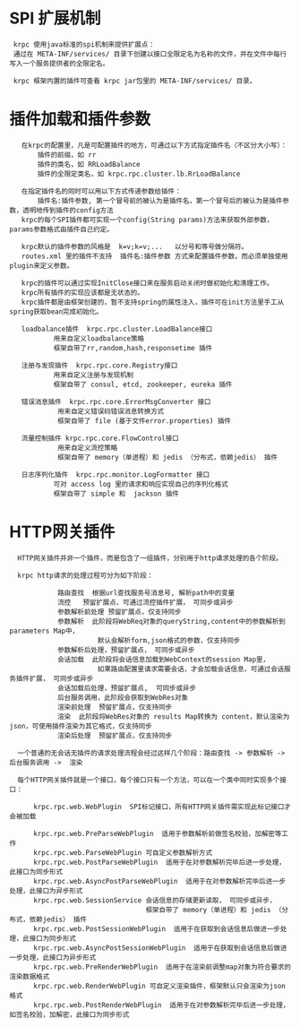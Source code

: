
# SPI 扩展机制

	 krpc 使用java标准的spi机制来提供扩展点： 
	 通过在 META-INF/services/ 目录下创建以接口全限定名为名称的文件，并在文件中每行写入一个服务提供者的全限定名。
	 
	 krpc 框架内置的插件可查看 krpc jar包里的 META-INF/services/ 目录。

# 插件加载和插件参数

	   在krpc的配置里，凡是可配置插件的地方，可通过以下方式指定插件名（不区分大小写）：
	       插件的前缀，如 rr
	       插件的类名，如 RRLoadBalance
	       插件的全限定类名，如 krpc.rpc.cluster.lb.RrLoadBalance
	
	   在指定插件名的同时可以用以下方式传递参数给插件：
	       插件名:插件参数, 第一个冒号前的被认为是插件名，第一个冒号后的被认为是插件参数，透明地传到插件的config方法
	   krpc的每个SPI插件都可实现一个config(String params)方法来获取外部参数，params参数格式由插件自己约定。
	   
	   krpc默认的插件参数的风格是  k=v;k=v;...   以分号和等号做分隔符。  
	   routes.xml 里的插件不支持  插件名:插件参数 方式来配置插件参数，而必须单独使用plugin来定义参数。
	
	   krpc的插件可以通过实现InitClose接口来在服务启动关闭时做初始化和清理工作。
	   krpc所有插件的实现应该都是无状态的。
	   krpc插件都是由框架创建的，暂不支持spring的属性注入，插件可在init方法里手工从spring获取bean完成初始化。
	 
	   loadbalance插件  krpc.rpc.cluster.LoadBalance接口
		       用来自定义loadbalance策略
		       框架自带了rr,random,hash,responsetime 插件
		       
	   注册与发现插件  krpc.rpc.core.Registry接口
		       用来自定义注册与发现机制
		       框架自带了 consul, etcd, zookeeper, eureka 插件
		       
	   错误消息插件  krpc.rpc.core.ErrorMsgConverter 接口
		        用来自定义错误码错误消息转换方式
		        框架自带了 file (基于文件error.properties) 插件
		        
	   流量控制插件 krpc.rpc.core.FlowControl接口
		        用来自定义流控策略
		        框架自带了 memory（单进程）和 jedis （分布式，依赖jedis） 插件
		        
	   日志序列化插件  krpc.rpc.monitor.LogFormatter 接口
		       可对 access log 里的请求和响应实现自己的序列化格式
		       框架自带了 simple 和  jackson 插件

# HTTP网关插件

	  HTTP网关插件并非一个插件，而是包含了一组插件，分别用于http请求处理的各个阶段。
	
	  krpc http请求的处理过程可分为如下阶段：

	            路由查找  根据url查找服务号消息号, 解析path中的变量
	            流控   预留扩展点，可通过流控插件扩展， 可同步或异步
	            参数解析前处理 预留扩展点，仅支持同步
	            参数解析  此阶段将WebReq对象的queryString,content中的参数解析到parameters Map中，
	                      默认会解析form,json格式的参数，仅支持同步
	            参数解析后处理，预留扩展点， 可同步或异步
	            会话加载  此阶段将会话信息加载到WebContext的session Map里，
	                      如果路由配置里请求需要会话，才会加载会话信息，可通过会话服务插件扩展， 可同步或异步
	            会话加载后处理，预留扩展点,  可同步或异步
	            后台服务调用，此阶段会获取到WebRes对象
	            渲染前处理  预留扩展点，仅支持同步
	            渲染  此阶段将WebRes对象的 results Map转换为 content，默认渲染为json，可使用插件渲染为其它格式，仅支持同步
	            渲染后处理  预留扩展点，仅支持同步

	  一个普通的无会话无插件的请求处理流程会经过这样几个阶段：路由查找 -> 参数解析 ->  后台服务调用 ->  渲染   
	
	  每个HTTP网关插件就是一个接口，每个接口只有一个方法，可以在一个类中同时实现多个接口：
	
		  krpc.rpc.web.WebPlugin  SPI标记接口，所有HTTP网关插件需实现此标记接口才会被加载
		
		  krpc.rpc.web.PreParseWebPlugin  适用于参数解析前做签名校验，加解密等工作
		  krpc.rpc.web.ParseWebPlugin 可自定义参数解析方式
		  krpc.rpc.web.PostParseWebPlugin  适用于在对参数解析完毕后进一步处理，此接口为同步形式
		  krpc.rpc.web.AsyncPostParseWebPlugin  适用于在对参数解析完毕后进一步处理，此接口为异步形式
		  krpc.rpc.web.SessionService 会话信息的存储更新读取， 可同步或异步， 
		                              框架自带了 memory（单进程）和 jedis （分布式，依赖jedis） 插件
		  krpc.rpc.web.PostSessionWebPlugin  适用于在获取到会话信息后做进一步处理，此接口为同步形式
		  krpc.rpc.web.AsyncPostSessionWebPlugin  适用于在获取到会话信息后做进一步处理，此接口为异步形式
		  krpc.rpc.web.PreRenderWebPlugin  适用于在渲染前调整map对象为符合要求的渲染数据格式
		  krpc.rpc.web.RenderWebPlugin 可自定义渲染插件，框架默认只会渲染为json格式
		  krpc.rpc.web.PostRenderWebPlugin  适用于在对参数解析完毕后进一步处理，如签名校验，加解密，此接口为同步形式
		    





